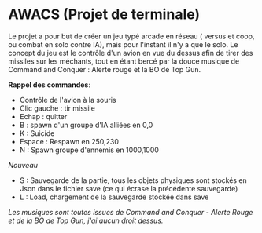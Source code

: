 # AWACS (Projet de terminale)
Le projet a pour but de créer un jeu typé arcade en réseau ( versus et coop, ou combat en solo contre IA), mais pour l'instant il n'y a que le solo.
Le concept du jeu est le contrôle d'un avion en vue du dessus afin de tirer des missiles sur les méchants, tout en étant bercé par la douce musique de Command and Conquer : Alerte rouge et la BO de Top Gun.

__Rappel des commandes__:
* Contrôle de l'avion à la souris
* Clic gauche : tir missile
* Echap : quitter
* B : spawn d'un groupe d'IA alliées en 0,0
* K : Suicide
* Espace : Respawn en 250,230
* N : Spawn groupe d'ennemis en 1000,1000

*Nouveau*
* S : Sauvegarde de la partie, tous les objets physiques sont stockés en Json dans le fichier save (ce qui écrase la précédente sauvegarde)
* L : Load, chargement de la sauvegarde stockée dans save

*Les musiques sont toutes issues de Command and Conquer - Alerte Rouge et de la BO de Top Gun, j'ai aucun droit dessus.*
